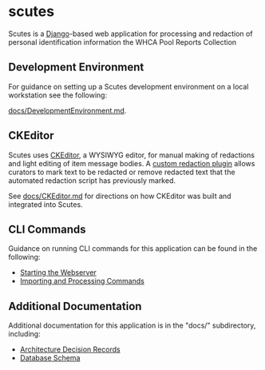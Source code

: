 # scutes

Scutes is a [Django]-based web application for processing and redaction of personal identification information the WHCA Pool Reports Collection

## Development Environment

For guidance on setting up a Scutes development environment on a local workstation see the following:

[docs/DevelopmentEnvironment.md](docs/DevelopmentEnvironment.md).

## CKEditor

Scutes uses [CKEditor], a WYSIWYG editor, for manual making of redactions and light editing of item message bodies. A [custom redaction plugin](https://github.com/timkanke/ckeditor5-redact-plugin) allows curators to mark text to be redacted or remove redacted text that the automated redaction script has previously marked.

See [docs/CKEditor.md](docs/CKEditor.md) for directions on how CKEditor was built and integrated into Scutes.

## CLI Commands

Guidance on running CLI commands for this application can be found in the following:

* [Starting the Webserver](docs/StartingTheWebserver.md)
* [Importing and Processing Commands](docs/DatabaseSchema.md)

## Additional Documentation

Additional documentation for this application is in the "docs/" subdirectory, including:

* [Architecture Decision Records](docs/ArchitectureDecisionRecords.md)
* [Database Schema](docs/DatabaseSchema.md)

[Django]: https://www.djangoproject.com/
[CKEditor]: https://ckeditor.com/
